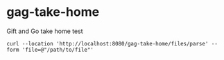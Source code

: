 # gag-take-home
Gift and Go take home test

`curl --location 'http://localhost:8080/gag-take-home/files/parse' --form 'file=@"/path/to/file"'`
